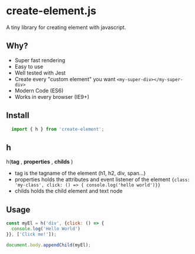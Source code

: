 # create-element.js
A tiny library for creating element with javascript.

## Why?
- Super fast rendering
- Easy to use
- Well tested with Jest
- Create every "custom element" you want `<my-super-div></my-super-div>`
- Modern Code (ES6)
- Works in every browser (IE9+)

## Install

``` javascript
  import { h } from 'create-element';
```

## h

h(**tag** <string>, **properties** <object>, **childs** <array>)

- tag is the tagname of the element
  (h1, h2, div, span...)
- properties holds the attributes and event listener of the element
  `{class: 'my-class', click: () => { console.log('hello world')}}`
- childs holds the child element and text node

## Usage

``` javascript
const myEl = h('div', {click: () => {
  console.log('Hello World')
}}, ['Click me!']);

document.body.appendChild(myEl);
```
